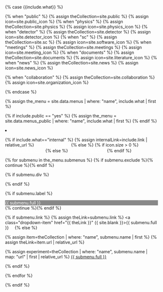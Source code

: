 {% case {{include.what}} %}

{% when "public" %}      {% assign theCollection=site.public %}    {% assign icon=site.public_icon %}
{% when "physics" %}     {% assign theCollection=site.physics %}   {% assign icon=site.physics_icon %}
{% when "detector" %}    {% assign theCollection=site.detector %}  {% assign icon=site.detector_icon %}
{% when "sc" %}          {% assign theCollection=site.sc %}        {% assign icon=site.software_icon %}
{% when "meetings" %}    {% assign theCollection=site.meetings %}  {% assign icon=site.meeting_icon %}
{% when "documents" %}   {% assign theCollection=site.documents %} {% assign icon=site.literature_icon %}
{% when "news" %}        {% assign theCollection=site.news %}      {% assign icon=site.news_icon %}


{% when "collaboration" %}    {% assign theCollection=site.collaboration %}  {% assign icon=site.organization_icon %}

{% endcase %}

{% assign the_menu = site.data.menus | where: "name", include.what | first %}


{% if include.public == "yes" %}
{% assign the_menu = site.data.menus_public | where: "name", include.what | first %}
{% endif %}


<li class="nav-item dropdown px-2">

{% if include.what=="internal" %}
{% assign internalLink=include.link | relative_url %}
<a class="nav-link"  href="{{internalLink}}" id="navbarDropdown"  style="color: #fff;">For Collaborators</a>
{% else %}
{% if icon.size > 0 %}
<a class="nav-link dropdown-toggle"  href="#" id="navbarDropdown" role="button" data-toggle="dropdown" aria-haspopup="true" aria-expanded="false" style="color: #fff;">{{ the_menu.full }}&nbsp;&nbsp;<img src="{{ icon | relative_url }}" height="16" width="16"></a>
{% else %}
<a class="nav-link dropdown-toggle" href="#" id="navbarDropdown" role="button" data-toggle="dropdown" aria-haspopup="true" aria-expanded="false" style="color: #fff;">{{ the_menu.full }}</a>
{% endif %}

<div class="dropdown-menu" aria-labelledby="navbarDropdown">

{% for submenu in the_menu.submenus %}
{% if submenu.exclude %}{% continue %}{% endif %}

{% if submenu.div %}<div class="dropdown-divider"></div>{% endif %}

{% if submenu.label %}<div class="dropdown-item" style="color: #fff; background-color: #888;">{{ submenu.full }}</div>{% continue %}{% endif %}


{% if submenu.link %}
{% assign theLink=submenu.link %}
<a class="dropdown-item" href="{{ theLink }}" {{ site.blank }}>{{ submenu.full }}&nbsp;<img src="{{ site.external_icon | relative_url }}" height="12" width="12"></a>
{% else %}

{% assign item=theCollection | where: "name", submenu.name | first %}
{% assign theLink=item.url | relative_url %}

{% assign experiment=theCollection | where: "name", submenu.name | map: "url" | first | relative_url %}
<a class="dropdown-item" href="{{ theLink }}">{{ submenu.full }}</a>

{% endif %}

{% endfor %}

</div>
{% endif %}
</li>
